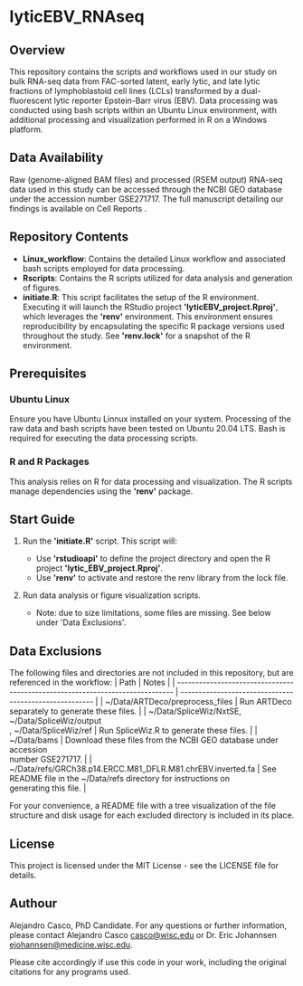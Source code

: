 # lyticEBV_RNAseq

## Overview
This repository contains the scripts and workflows used in our study on bulk RNA-seq data from FAC-sorted latent, early lytic, and late lytic fractions of lymphoblastoid cell lines (LCLs) transformed by a dual-fluorescent lytic reporter Epstein-Barr virus (EBV). Data processing was conducted using bash scripts within an Ubuntu Linux environment, with additional processing and visualization performed in R on a Windows platform.

## Data Availability

Raw (genome-aligned BAM files) and processed (RSEM output) RNA-seq data used in this study can be accessed through the NCBI GEO database under the accession number GSE271717. The full manuscript detailing our findings is available on Cell Reports <under revisions>.

## Repository Contents

- **Linux_workflow**: Contains the detailed Linux workflow and associated bash scripts employed for data processing.
- **Rscripts**: Contains the R scripts utilized for data analysis and generation of figures.
- **initiate.R**: This script facilitates the setup of the R environment. Executing it will launch the RStudio project **'lyticEBV_project.Rproj'**, which leverages the **'renv'** environment. This environment ensures reproducibility by encapsulating the specific R package versions used throughout the study. See **'renv.lock'** for a snapshot of the R environment.

## Prerequisites

### Ubuntu Linux

Ensure you have Ubuntu Linnux installed on your system. Processing of the raw data and bash scripts have been tested on Ubuntu 20.04 LTS. Bash is required for executing the data processing scripts.

### R and R Packages

This analysis relies on R for data processing and visualization. The R scripts manage dependencies using the **'renv'** package.

## Start Guide

1. Run the **'initiate.R'** script.
   This script will:
   - Use **'rstudioapi'** to define the project directory and open the R project **'lytic_EBV_project.Rproj'**.
   - Use **'renv'** to activate and restore the renv library from the lock file.

2. Run data analysis or figure visualization scripts.
   - Note: due to size limitations, some files are missing. See below under 'Data Exclusions'.

## Data Exclusions

The following files and directories are not included in this repository, but are referenced in the workflow:
| Path                                                                          | Notes                                                  |
| ----------------------------------------------------------------------------- | ------------------------------------------------------ |
| ~/Data/ARTDeco/preprocess_files                                               | Run ARTDeco separately to generate these files.     |
| ~/Data/SpliceWiz/NxtSE,<br> ~/Data/SpliceWiz/output<br>, ~/Data/SpliceWiz/ref | <be>Run SpliceWiz.R to generate these files.        |
| ~/Data/bams                                                                   | Download these files from the NCBI GEO database under accession<br> number GSE271717. |
| ~/Data/refs/GRCh38.p14.ERCC.M81_DFLR.M81.chrEBV.inverted.fa                   | See README file in the ~/Data/refs directory for instructions on<br> generating this file. |

For your convenience, a README file with a tree visualization of the file structure and disk usage for each excluded directory is included in its place.

## License

This project is licensed under the MIT License - see the LICENSE file for details.

## Authour

Alejandro Casco, PhD Candidate.
For any questions or further information, please contact Alejandro Casco casco@wisc.edu or Dr. Eric Johannsen ejohannsen@medicine.wisc.edu.


Please cite accordingly if use this code in your work, including the original citations for any programs used.
